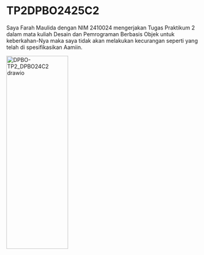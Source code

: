# TP2DPBO2425C2

Saya Farah Maulida dengan NIM 2410024 mengerjakan Tugas Praktikum 2 dalam mata kuliah Desain dan Pemrograman Berbasis Objek untuk keberkahan-Nya maka saya tidak akan melakukan kecurangan seperti yang telah di spesifikasikan Aamiin.

<img width="161" height="504" alt="DPBO-TP2_DPBO24C2 drawio" src="https://github.com/user-attachments/assets/c36d93e9-646e-44e3-9bb9-99cc0282adf7" />
